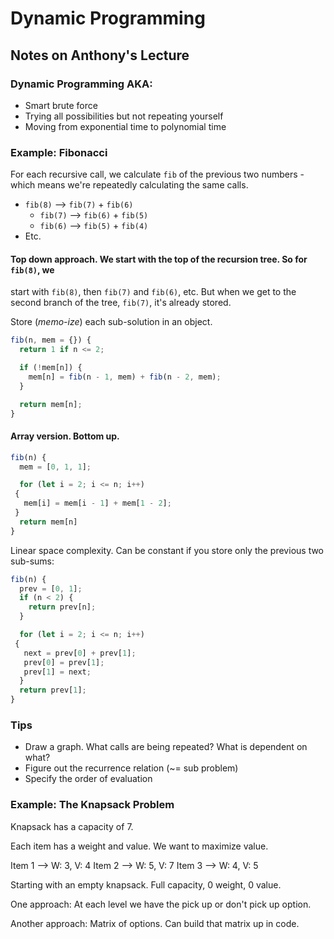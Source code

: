 # Dynamic Programming

## Notes on Anthony's Lecture

### Dynamic Programming AKA:

+ Smart brute force
+ Trying all possibilities but not repeating yourself
+ Moving from exponential time to polynomial time

### Example: Fibonacci

For each recursive call, we calculate `fib` of the previous two numbers - which
means we're repeatedly calculating the same calls.

+ `fib(8)` --> `fib(7)` + `fib(6)`
  + `fib(7)` --> `fib(6)` + `fib(5)`
  + `fib(6)` --> `fib(5)` + `fib(4)`
+ Etc.

#### Top down approach. We start with the top of the recursion tree. So for `fib(8)`, we
start with `fib(8)`, then `fib(7)` and `fib(6)`, etc. But when we get to the second branch
of the tree, `fib(7)`, it's already stored.

Store (*memo-ize*) each sub-solution in an object.

```js
fib(n, mem = {}) {
  return 1 if n <= 2;

  if (!mem[n]) {
    mem[n] = fib(n - 1, mem) + fib(n - 2, mem);
  }

  return mem[n];
}
```

#### Array version. Bottom up.

```js
fib(n) {
  mem = [0, 1, 1];

  for (let i = 2; i <= n; i++)
 {
   mem[i] = mem[i - 1] + mem[1 - 2];
 }
  return mem[n]
}
```

Linear space complexity. Can be constant if you store only the previous two sub-sums:

```js
fib(n) {
  prev = [0, 1];
  if (n < 2) {
    return prev[n];
  }

  for (let i = 2; i <= n; i++)
 {
   next = prev[0] + prev[1];
   prev[0] = prev[1];
   prev[1] = next;
  }
  return prev[1];
}
```

### Tips

+ Draw a graph. What calls are being repeated? What is dependent on what?
+ Figure out the recurrence relation (~= sub problem)
+ Specify the order of evaluation

### Example: The Knapsack Problem

Knapsack has a capacity of 7.

Each item has a weight and value. We want to maximize value.

Item 1 --> W: 3, V: 4
Item 2 --> W: 5, V: 7
Item 3 --> W: 4, V: 5

Starting with an empty knapsack. Full capacity, 0 weight, 0 value.

One approach:
At each level we have the pick up or don't pick up option.

Another approach:
Matrix of options. Can build that matrix up in code.
